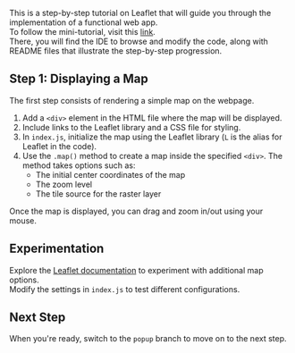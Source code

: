 This is a step-by-step tutorial on Leaflet that will guide you through the implementation of a functional web app.  
To follow the mini-tutorial, visit this [link](https://stackblitz.com/edit/dhss2021).  
There, you will find the IDE to browse and modify the code, along with README files that illustrate the step-by-step progression.

## Step 1: Displaying a Map

The first step consists of rendering a simple map on the webpage.

1. Add a `<div>` element in the HTML file where the map will be displayed.  
2. Include links to the Leaflet library and a CSS file for styling.  
3. In `index.js`, initialize the map using the Leaflet library (`L` is the alias for Leaflet in the code).  
4. Use the `.map()` method to create a map inside the specified `<div>`. The method takes options such as:  
   - The initial center coordinates of the map  
   - The zoom level  
   - The tile source for the raster layer  

Once the map is displayed, you can drag and zoom in/out using your mouse.

## Experimentation

Explore the [Leaflet documentation](https://leafletjs.com/) to experiment with additional map options.  
Modify the settings in `index.js` to test different configurations.

## Next Step

When you're ready, switch to the `popup` branch to move on to the next step.

